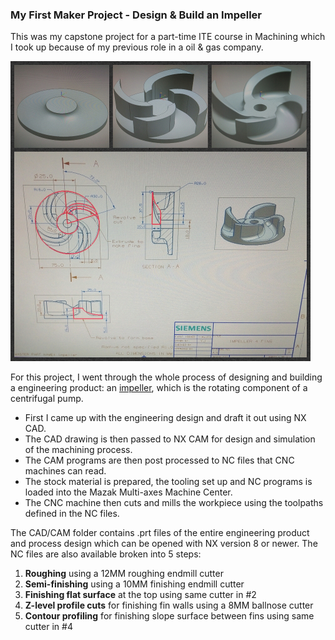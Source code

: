 ### My First Maker Project - Design  & Build an Impeller

This was my capstone project for a part-time ITE course in Machining which I took up because of my previous role in a oil & gas company.

![Designing](Screenshot.jpg)

For this project, I went through the whole process of designing and building a engineering product: an [impeller](https://en.wikipedia.org/wiki/Impeller), which is the rotating component of a centrifugal pump.

- First I came up with the engineering design and draft it out using NX CAD.
- The CAD drawing is then passed to NX CAM for design and simulation of the machining process.
- The CAM programs are then post processed to NC files that CNC machines can read.
- The stock material is prepared, the tooling set up and NC programs is loaded into the Mazak Multi-axes Machine Center.
- The CNC machine then cuts and mills the workpiece using the toolpaths defined in the NC files.

The CAD/CAM folder contains .prt files of the entire engineering product and process design which can be opened with NX version 8 or newer. The NC files are also available broken into 5 steps:

1. **Roughing** using a 12MM roughing endmill cutter
2. **Semi-finishing** using a 10MM finishing endmill cutter
3. **Finishing flat surface** at the top using same cutter in #2
4. **Z-level profile cuts** for finishing fin walls using a 8MM ballnose cutter
5. **Contour profiling** for finishing slope surface between fins using same cutter in #4
